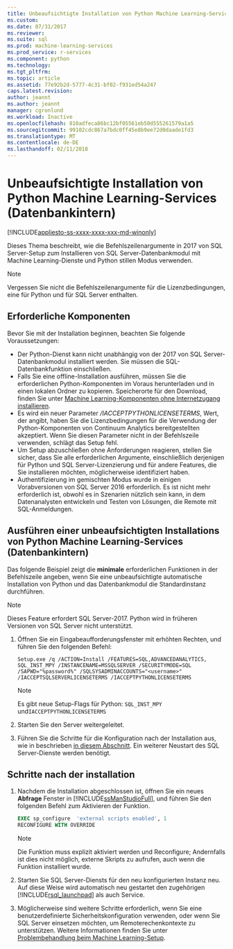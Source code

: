 ```yaml
---
title: Unbeaufsichtigte Installation von Python Machine Learning-Services (Datenbankintern) | Microsoft Docs
ms.custom: 
ms.date: 07/31/2017
ms.reviewer: 
ms.suite: sql
ms.prod: machine-learning-services
ms.prod_service: r-services
ms.component: python
ms.technology: 
ms.tgt_pltfrm: 
ms.topic: article
ms.assetid: 77e92b2d-5777-4c31-bf02-f931ed54a247
caps.latest.revision: 
author: jeannt
ms.author: jeannt
manager: cgronlund
ms.workload: Inactive
ms.openlocfilehash: 810adfeca86bc12bf05561eb50d555261579a1a5
ms.sourcegitcommit: 99102cdc867a7bdc0ff45e8b9ee72d0daade1fd3
ms.translationtype: MT
ms.contentlocale: de-DE
ms.lasthandoff: 02/11/2018
---
```

# <a name="unattended-installation-of-python-machine-learning-services-in-database"></a>Unbeaufsichtigte Installation von Python Machine Learning-Services (Datenbankintern)
[!INCLUDE[appliesto-ss-xxxx-xxxx-xxx-md-winonly](../../includes/appliesto-ss-xxxx-xxxx-xxx-md-winonly.md)]

Dieses Thema beschreibt, wie die Befehlszeilenargumente in 2017 von SQL Server-Setup zum Installieren von SQL Server-Datenbankmodul mit Machine Learning-Dienste und Python stillen Modus verwenden.

> [!NOTE]
> Vergessen Sie nicht die Befehlszeilenargumente für die Lizenzbedingungen, eine für Python und für SQL Server enthalten.

## <a name="prerequisites"></a>Erforderliche Komponenten

Bevor Sie mit der Installation beginnen, beachten Sie folgende Voraussetzungen:

+ Der Python-Dienst kann nicht unabhängig von der 2017 von SQL Server-Datenbankmodul installiert werden. Sie müssen die SQL-Datenbankfunktion einschließen.
+ Falls Sie eine offline-Installation ausführen, müssen Sie die erforderlichen Python-Komponenten im Voraus herunterladen und in einen lokalen Ordner zu kopieren. Speicherorte für den Download, finden Sie unter [Machine Learning-Komponenten ohne Internetzugang installieren](../../advanced-analytics/r-services/installing-ml-components-without-internet-access.md).
+ Es wird ein neuer Parameter */IACCEPTPYTHONLICENSETERMS*, Wert, der angibt, haben Sie die Lizenzbedingungen für die Verwendung der Python-Komponenten von Continuum Analytics bereitgestellten akzeptiert. Wenn Sie diesen Parameter nicht in der Befehlszeile verwenden, schlägt das Setup fehl.
+ Um Setup abzuschließen ohne Anforderungen reagieren, stellen Sie sicher, dass Sie alle erforderlichen Argumente, einschließlich derjenigen für Python und SQL Server-Lizenzierung und für andere Features, die Sie installieren möchten, möglicherweise identifiziert haben.
+  Authentifizierung im gemischten Modus wurde in einigen Vorabversionen von SQL Server 2016 erforderlich. Es ist nicht mehr erforderlich ist, obwohl es in Szenarien nützlich sein kann, in dem Datenanalysten entwickeln und Testen von Lösungen, die Remote mit SQL-Anmeldungen.

## <a name="perform-an-unattended-installation-of-python-machine-learning-services-in-database"></a>Ausführen einer unbeaufsichtigten Installations von Python Machine Learning-Services (Datenbankintern)

Das folgende Beispiel zeigt die **minimale** erforderlichen Funktionen in der Befehlszeile angeben, wenn Sie eine unbeaufsichtigte automatische Installation von Python und das Datenbankmodul die Standardinstanz durchführen.

> [!NOTE]
> Dieses Feature erfordert SQL Server-2017. Python wird in früheren Versionen von SQL Server nicht unterstützt.

1. Öffnen Sie ein Eingabeaufforderungsfenster mit erhöhten Rechten, und führen Sie den folgenden Befehl:

    ```  
    Setup.exe /q /ACTION=Install /FEATURES=SQL,ADVANCEDANALYTICS, SQL_INST_MPY /INSTANCENAME=MSSQLSERVER /SECURITYMODE=SQL /SAPWD="%password%" /SQLSYSADMINACCOUNTS="<username>" /IACCEPTSQLSERVERLICENSETERMS /IACCEPTPYTHONLICENSETERMS
    ```

    > [!NOTE]
    > 
    > Es gibt neue Setup-Flags für Python: `SQL_INST_MPY` und`IACCEPTPYTHONLICENSETERMS`

2. Starten Sie den Server weitergeleitet.
3. Führen Sie die Schritte für die Konfiguration nach der Installation aus, wie in beschrieben [in diesem Abschnitt](#bkmk_PostInstall). Ein weiterer Neustart des SQL Server-Dienste werden benötigt.

## <a name = "bkmk_PostInstall"></a>Schritte nach der installation

1.  Nachdem die Installation abgeschlossen ist, öffnen Sie ein neues **Abfrage** Fenster in [!INCLUDE[ssManStudioFull](../../includes/ssmanstudiofull-md.md)], und führen Sie den folgenden Befehl zum Aktivieren der Funktion.

    ```SQL
    EXEC sp_configure  'external scripts enabled', 1
    RECONFIGURE WITH OVERRIDE
    ```
  
    > [!NOTE]
    >  Die Funktion muss explizit aktiviert werden und Reconfigure; Andernfalls ist dies nicht möglich, externe Skripts zu aufrufen, auch wenn die Funktion installiert wurde.
  
3.  Starten Sie SQL Server-Diensts für den neu konfigurierten Instanz neu. Auf diese Weise wird automatisch neu gestartet den zugehörigen [!INCLUDE[rsql_launchpad](../../includes/rsql-launchpad-md.md)] als auch Service.

3. Möglicherweise sind weitere Schritte erforderlich, wenn Sie eine benutzerdefinierte Sicherheitskonfiguration verwenden, oder wenn Sie SQL Server einsetzen möchten, um Remoterechenkontexte zu unterstützen. Weitere Informationen finden Sie unter [Problembehandlung beim Machine Learning-Setup](../machine-learning-troubleshooting-faq.md).
